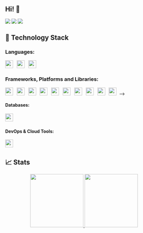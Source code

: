 ## Hi! 👋

<a href="https://www.linkedin.com/in/abhishek-desai-0a81b1260/"><img src="https://img.shields.io/badge/linkedin-%230077B5.svg?style=for-the-badge&logo=linkedin&logoColor=white"></a>
<a href="mailto:abhishekdesai363@gmail.com"><img src="https://img.shields.io/badge/Gmail-D14836?style=for-the-badge&logo=gmail&logoColor=white"></a>
<a href="https://www.instagram.com/abhishek_desai2002"><img src="https://img.shields.io/badge/instagram-E4405F?style=for-the-badge&logo=instagram&logoColor=white"></a>

## 🔭 **Technology Stack**

### **Languages**:

<img height=25 src="https://img.shields.io/badge/C%23-239120?style=for-the-badge&logo=c-sharp&logoColor=white">&nbsp;&nbsp;
<img height=25 src="https://img.shields.io/badge/javascript-%23323330.svg?style=for-the-badge&logo=javascript&logoColor=%23F7DF1E">&nbsp;&nbsp;
<img height=25 src="https://img.shields.io/badge/java-%23ED8B00.svg?style=for-the-badge&logo=java&logoColor=white">&nbsp;&nbsp;
<!-- <img height=25 src="https://img.shields.io/badge/typescript-%23007ACC.svg?style=for-the-badge&logo=typescript&logoColor=white">&nbsp;&nbsp;
<img height=25 src="https://img.shields.io/badge/html5-%23E34F26.svg?style=for-the-badge&logo=html5&logoColor=white">&nbsp;&nbsp; -->

### **Frameworks, Platforms and Libraries**:

<img height=25 src="https://img.shields.io/badge/ASP.NET_MVC-512BD4?style=for-the-badge&logo=dotnet&logoColor=white">&nbsp;&nbsp;
<img height=25 src="https://img.shields.io/badge/react-%2320232a.svg?style=for-the-badge&logo=react&logoColor=%2361DAFB">&nbsp;&nbsp;
<img height=25 src="https://img.shields.io/badge/react%20native-%23000000.svg?style=for-the-badge&logo=react&logoColor=%2361DAFB">&nbsp;&nbsp;
<img height=25 src="https://img.shields.io/badge/redux-764ABC?style=for-the-badge&logo=redux&logoColor=white">&nbsp;&nbsp;
<img height=25 src="https://img.shields.io/badge/next.js-%23E0234E.svg?style=for-the-badge&logo=next.js&logoColor=white">&nbsp;&nbsp;
<img height=25 src="https://img.shields.io/badge/express.js-%23404d59.svg?style=for-the-badge&logo=express&logoColor=%2361DAFB">&nbsp;&nbsp;
<img height=25 src="https://img.shields.io/badge/bootstrap-%23404d59.svg?style=for-the-badge&logo=bootstrap&logoColor=%2361DAFB">&nbsp;&nbsp;
<img height=25 src="https://img.shields.io/badge/tailwindcss-%23404d59.svg?style=for-the-badge&logo=tailwindcss&logoColor=%2361DAFB">&nbsp;&nbsp;
<img height=25 src="https://img.shields.io/badge/sass-%23404d59.svg?style=for-the-badge&logo=sass&logoColor=%2361DAFB">&nbsp;&nbsp;
<img height=25 src="https://img.shields.io/badge/-React%20Query-FF4154?style=plastic&logo=react%20query&logoColor=white">&nbsp;&nbsp;-->

#### **Databases**:

<img height=25 src="https://img.shields.io/badge/MSSQL-CC2927?style=for-the-badge&logo=microsoftsqlserver&logoColor=white">&nbsp;&nbsp;


<!-- <img height=25 src="https://img.shields.io/badge/mysql-%23316192.svg?style=for-the-badge&logo=mysql&logoColor=white">&nbsp;&nbsp; -->

#### **DevOps & Cloud Tools**:

<img height=25 src="https://img.shields.io/badge/git-%23F05033.svg?style=for-the-badge&logo=git&logoColor=white">&nbsp;&nbsp;
<!--<img height=25 src="https://img.shields.io/badge/gitlab-%23181717.svg?style=for-the-badge&logo=gitlab&logoColor=white&labelColor=red">&nbsp;&nbsp;

 <img height=25 src="https://img.shields.io/badge/kubernetes-%23326ce5.svg?style=for-the-badge&logo=kubernetes&logoColor=white">&nbsp;&nbsp; 

<img height=25 src="https://img.shields.io/badge/DigitalOcean-0080FF?style=for-the-badge&logo=digitalocean&logoColor=white">&nbsp;&nbsp;
<img height=25 src="https://img.shields.io/badge/docker-%230db7ed.svg?style=for-the-badge&logo=docker&logoColor=white">&nbsp;&nbsp;
<img height=25 src="https://img.shields.io/badge/aws-%23FF9900.svg?style=for-the-badge&logo=amazon-aws&logoColor=white">&nbsp;&nbsp;
<img height=25 src="https://img.shields.io/badge/Nginx-009639?logo=nginx&logoColor=white&style=for-the-badge">&nbsp;&nbsp; -->


## 📈 Stats

<p align="center">
<a href="https://github.com/Desaiabhishek">
  <img height="170em" src="https://github-readme-stats-eight-theta.vercel.app/api?username=Desaiabhishek&show_icons=true&theme=algolia&include_all_commits=true&count_private=true"/>
  <img height="170em" src="https://github-readme-stats-eight-theta.vercel.app/api/top-langs/?username=Desaiabhishek&layout=compact&langs_count=8&theme=algolia"/>
</a>
</p>
<!--
**Desaiabhishek/Desaiabhishek** is a ✨ _special_ ✨ repository because its `README.md` (this file) appears on your GitHub profile.

Here are some ideas to get you started:

- 🔭 I’m currently working on ...
- 🌱 I’m currently learning ...
- 👯 I’m looking to collaborate on ...
- 🤔 I’m looking for help with ...
- 💬 Ask me about ...
- 📫 How to reach me: ...
- 😄 Pronouns: ...
- ⚡ Fun fact: ...
-->
